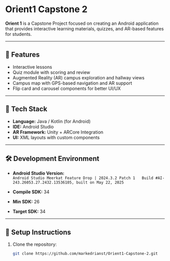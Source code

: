 # Orient1 Capstone 2

**Orient 1** is a Capstone Project focused on creating an Android application that provides interactive learning materials, quizzes, and AR-based features for students.  

---

## 📌 Features
- Interactive lessons  
- Quiz module with scoring and review  
- Augmented Reality (AR) campus exploration and hallway views  
- Campus map with GPS-based navigation and AR support  
- Flip card and carousel components for better UI/UX  

---

## 🚀 Tech Stack
- **Language:** Java / Kotlin (for Android)  
- **IDE:** Android Studio  
- **AR Framework:** Unity + ARCore Integration  
- **UI:** XML layouts with custom components  

---

## 🛠 Development Environment
- **Android Studio Version:**  
  `Android Studio Meerkat Feature Drop | 2024.3.2 Patch 1  
  Build #AI-243.26053.27.2432.13536105, built on May 22, 2025`

- **Compile SDK:** 34  
- **Min SDK:** 26  
- **Target SDK:** 34  

---

## 📖 Setup Instructions
1. Clone the repository:
   ```bash
   git clone https://github.com/markedrianst/Orient1-Capstone-2.git
